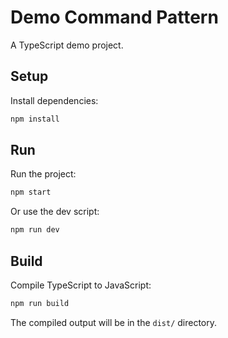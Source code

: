 # Demo Command Pattern

A TypeScript demo project.

## Setup

Install dependencies:
```bash
npm install
```

## Run

Run the project:
```bash
npm start
```

Or use the dev script:
```bash
npm run dev
```

## Build

Compile TypeScript to JavaScript:
```bash
npm run build
```

The compiled output will be in the `dist/` directory.

